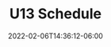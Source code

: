 ---
title: "U13 Schedule"
date: 2022-02-06T14:36:12-06:00
draft: false
heading: U13 Schedule
menu:
  youth:
    name: U13 Schedule
    parent: premier
    url: /youth/leagues/premier/schedule/
    weight: 210
---